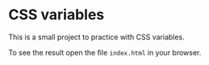 # CSS variables

This is a small project to practice with CSS variables.

To see the result open the file `index.html` in your browser.
